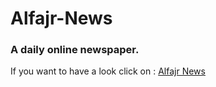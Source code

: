 # Alfajr-News

### A daily online newspaper.

If you want to have a look click on : 
<a href="www.alfajr-news.com"> Alfajr News </a>
